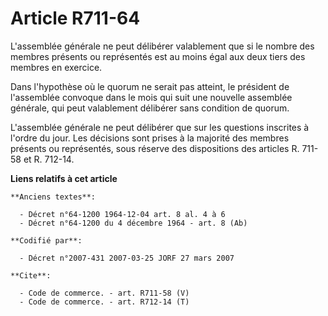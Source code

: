 # Article R711-64

L'assemblée générale ne peut délibérer valablement que si le nombre des membres présents ou représentés est au moins égal aux
deux tiers des membres en exercice.

Dans l'hypothèse où le quorum ne serait pas atteint, le président de l'assemblée convoque dans le mois qui suit une nouvelle
assemblée générale, qui peut valablement délibérer sans condition de quorum.

L'assemblée générale ne peut délibérer que sur les questions inscrites à l'ordre du jour. Les décisions sont prises à la
majorité des membres présents ou représentés, sous réserve des dispositions des articles R. 711-58 et R. 712-14.

**Liens relatifs à cet article**

	**Anciens textes**:

	  - Décret n°64-1200 1964-12-04 art. 8 al. 4 à 6
	  - Décret n°64-1200 du 4 décembre 1964 - art. 8 (Ab)

	**Codifié par**:

	  - Décret n°2007-431 2007-03-25 JORF 27 mars 2007

	**Cite**:

	  - Code de commerce. - art. R711-58 (V)
	  - Code de commerce. - art. R712-14 (T)
